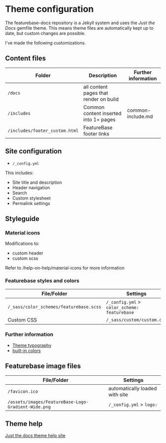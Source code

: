 # Theme configuration

The featurebase-docs repository is a Jekyll system and uses the *Just the Docs* gemfile theme. This means theme files are automatically kept up to date, but custom changes are possible.

I've made the following customizations.

## Content files

| Folder | Description | Further information |
|---|---|---|
| `/docs` | all content pages that render on build |  |
| `/includes` | Common content inserted into 1+ pages | common-include.md |
| `/includes/footer_custom.html` | FeatureBase footer links |

## Site configuration

* `/_config.yml`

This includes:
* Site title and description
* Header navigation
* Search
* Custom stylesheet
* Permalink settings

## Styleguide

### Material icons

Modifications to:
* custom header
* custom scss

Refer to /help-on-help/material-icons for more information

### Featurebase styles and colors

| File/Folder | Settings |
|---|---|
| `/_sass/color_schemes/featurebase.scss` | `/_config.yml` > `color_scheme: featurebase` |
| Custom CSS | `/_sass/custom/custom.css` | Automatically loaded |

### Further information

* [Theme typography](https://just-the-docs.github.io/just-the-docs/docs/ui-components/typography/)
* [built-in colors](https://just-the-docs.github.io/just-the-docs/docs/utilities/color/)

## Featurebase image files

| File/Folder | Settings |
|---|---|
| `/favicon.ico` | automatically loaded with site |
| `/assets/images/FeatureBase-Logo-Gradient-Wide.png` | `/_config.yml` > `logo:` |

## Theme help

[Just the docs theme help site](https://just-the-docs.github.io)
